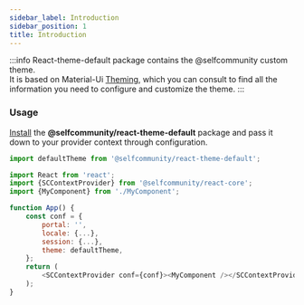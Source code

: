 ```yaml
---
sidebar_label: Introduction
sidebar_position: 1
title: Introduction
---
```


:::info
React-theme-default package contains the @selfcommunity custom theme.<br />
It is based on Material-Ui [Theming](https://mui.com/material-ui/customization/theming/), which you can consult to find all the information you need to configure and customize the theme.
:::


### Usage
[Install](/docs/sdk/community-js/getting_started/installation#install-react-theme-default-package) the **@selfcommunity/react-theme-default** package and pass it down to your provider context through configuration.

```js
import defaultTheme from '@selfcommunity/react-theme-default';

import React from 'react';
import {SCContextProvider} from '@selfcommunity/react-core';
import {MyComponent} from './MyComponent';

function App() {
    const conf = {
        portal: '',
        locale: {...},
        session: {...},
        theme: defaultTheme,
    };
    return (
        <SCContextProvider conf={conf}><MyComponent /></SCContextProvider>
    );
}
```